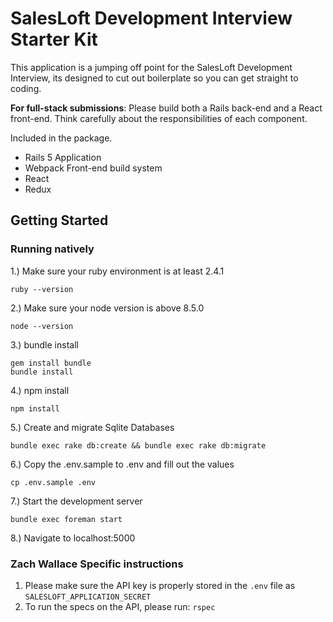 # SalesLoft Development Interview Starter Kit

This application is a jumping off point for the SalesLoft Development Interview,
its designed to cut out boilerplate so you can get straight to coding.

**For full-stack submissions**: Please build both a Rails back-end and a React front-end. Think carefully about the responsibilities of each component.

Included in the package.

- Rails 5 Application
- Webpack Front-end build system
- React
- Redux

## Getting Started

### Running natively

1.) Make sure your ruby environment is at least 2.4.1

```
ruby --version
```

2.) Make sure your node version is above 8.5.0

```
node --version
```

3.) bundle install

```
gem install bundle
bundle install
```

4.) npm install

```
npm install
```

5.) Create and migrate Sqlite Databases

```
bundle exec rake db:create && bundle exec rake db:migrate
```

6.) Copy the .env.sample to .env and fill out the values

```
cp .env.sample .env
```

7.) Start the development server

```
bundle exec foreman start
```

8.) Navigate to localhost:5000

### Zach Wallace Specific instructions

1. Please make sure the API key is properly stored in the `.env` file as `SALESLOFT_APPLICATION_SECRET`
2. To run the specs on the API, please run: `rspec`
